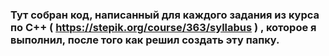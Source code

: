 ### Тут собран код, написанный для каждого задания из курса по C++  ( https://stepik.org/course/363/syllabus ) , которое я выполнил, после того как решил создать эту папку.
